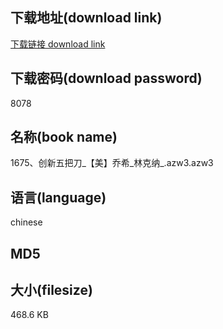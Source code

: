 ## 下载地址(download link)
[下载链接 download link](https://voluble-croquembouche-d321dc.netlify.app/?s=1675%E3%80%81%E5%88%9B%E6%96%B0%E4%BA%94%E6%8A%8A%E5%88%80_%E3%80%90%E7%BE%8E%E3%80%91%E4%B9%94%E5%B8%8C_%E6%9E%97%E5%85%8B%E7%BA%B3_.azw3)

## 下载密码(download password)
8078

## 名称(book name)
1675、创新五把刀_【美】乔希_林克纳_.azw3.azw3

## 语言(language)
chinese

## MD5


## 大小(filesize)
468.6 KB
